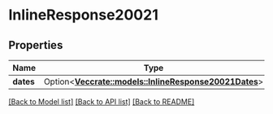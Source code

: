 # InlineResponse20021

## Properties

Name | Type | Description | Notes
------------ | ------------- | ------------- | -------------
**dates** | Option<[**Vec<crate::models::InlineResponse20021Dates>**](inline_response_200_21_dates.md)> |  | [optional]

[[Back to Model list]](../README.md#documentation-for-models) [[Back to API list]](../README.md#documentation-for-api-endpoints) [[Back to README]](../README.md)


